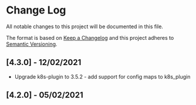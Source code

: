 # Change Log
All notable changes to this project will be documented in this file.

The format is based on [Keep a Changelog](http://keepachangelog.com/)
and this project adheres to [Semantic Versioning](http://semver.org/).

## [4.3.0] - 12/02/2021 
* Upgrade k8s-plugin to 3.5.2 - add support for config maps to k8s_plugin

## [4.2.0] - 05/02/2021      